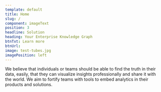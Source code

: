 ```yaml
---
template: default
title: Home
slug: /
component: imageText
position: 3
headline: Solution
heading: Your Enterprise Knowledge Graph
btnTxt: Learn more
btnUrl: 
image: test-tubes.jpg
imagePosition: left
---
```


We believe that individuals or teams should be able to find the truth in their data, easily, that 
they can visualize insights professionally and share it with the world. We aim to fortify teams with 
tools to embed analytics in their products and solutions.

